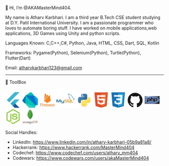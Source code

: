 👋 Hi, I’m @AKAMasterMind404.
   
My name is Atharv Karbhari. I am a third year B.Tech CSE student studying at D.Y. Patil International University. 
I am a passionate programmer who loves to automate boring stuff.
I have worked on mobile applications,web applications, 3D Games using Unity and python scripts.

Languages Known: C,C++,C#, Python, Java, HTML, CSS, Dart, SQL, Kotlin
   
Frameworks: Pygame(Python), Selenium(Python), Turtle(Python), Flutter(Dart)

Email: atharvkarbhari123@gmail.com

---
🧰 ToolBox

<img src="https://raw.githubusercontent.com/devicons/devicon/c7d326b6009e60442abc35fa45706d6f30ee4c8e/icons/flutter/flutter-original.svg" alt = "Flutter Logo" width = "50" height= "50" />
<img src="https://raw.githubusercontent.com/devicons/devicon/c7d326b6009e60442abc35fa45706d6f30ee4c8e/icons/dart/dart-original.svg" alt = "Dart Logo" width = "50" height= "50" />
<img src="https://raw.githubusercontent.com/devicons/devicon/c7d326b6009e60442abc35fa45706d6f30ee4c8e/icons/firebase/firebase-plain-wordmark.svg" alt = "Firebase Logo" width = "50" height= "50" />
<img src="https://raw.githubusercontent.com/devicons/devicon/c7d326b6009e60442abc35fa45706d6f30ee4c8e/icons/mysql/mysql-original-wordmark.svg" alt = "MySQL Logo" width = "60" height= "60" />
<img src="https://raw.githubusercontent.com/devicons/devicon/c7d326b6009e60442abc35fa45706d6f30ee4c8e/icons/python/python-original.svg" alt = "Python Logo" width = "50" height= "50" />
 <img src="https://raw.githubusercontent.com/devicons/devicon/c7d326b6009e60442abc35fa45706d6f30ee4c8e/icons/html5/html5-original.svg" alt = "HTML Logo" width = "50" height= "50" />
 <img src="https://raw.githubusercontent.com/devicons/devicon/c7d326b6009e60442abc35fa45706d6f30ee4c8e/icons/css3/css3-original.svg" alt = "CSS Logo" width = "50" height= "50" />
<img src="https://raw.githubusercontent.com/devicons/devicon/c7d326b6009e60442abc35fa45706d6f30ee4c8e/icons/github/github-original.svg" alt = "Github Logo" width = "50" height= "50" />
<img src="https://raw.githubusercontent.com/devicons/devicon/c7d326b6009e60442abc35fa45706d6f30ee4c8e/icons/php/php-original.svg" alt = "PHP Logo" width = "50" height= "50" />
<img src="https://raw.githubusercontent.com/devicons/devicon/c7d326b6009e60442abc35fa45706d6f30ee4c8e/icons/nodejs/nodejs-plain.svg" alt = "NodeJS Logo" width = "50" height= "50" />
<img src="https://raw.githubusercontent.com/devicons/devicon/c7d326b6009e60442abc35fa45706d6f30ee4c8e/icons/mongodb/mongodb-original-wordmark.svg" alt = "MongoDB Logo" width = "50" height= "50" />
 
Social Handles:
- LinkedIn: https://www.linkedin.com/in/atharv-karbhari-05b9a81a8/
- Hackerrank: https://www.hackerrank.com/MasterMind404
- Codechef: https://www.codechef.com/users/atharv_mm404
- Codewars: https://www.codewars.com/users/akaMasterMind404

<!---
AKAMasterMind404/AKAMasterMind404 is a ✨ special ✨ repository because its `README.md` (this file) appears on your GitHub profile.
You can click the Preview link to take a look at your changes.
--->
